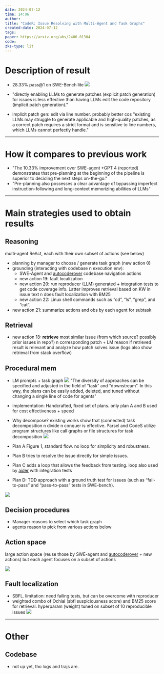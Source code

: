 ```yaml
---
date: 2024-07-12
time: 14:06
author: 
title: "CodeR: Issue Resolving with Multi-Agent and Task Graphs"
created-date: 2024-07-12
tags: 
paper: https://arxiv.org/abs/2406.01304
code: 
zks-type: lit
---
```


# Description of result
- 28.33% pass@1 on SWE-Bench lite
![](assets/Pasted%20image%2020240712144334.png)

- "directly enabling LLMs to generate patches (explicit patch generation) for issues is less effective than
having LLMs edit the code repository (implicit patch generation)." 
- implicit patch gen: edit via line number. probably better cos "existing
LLMs may struggle to generate applicable and high-quality patches, as a correct patch requires a strict format and is
sensitive to line numbers, which LLMs cannot perfectly handle."

---
# How it compares to previous work
- "The 10.33% improvement over SWE-agent
+GPT 4 (reported) demonstrates that pre-planning at the beginning of the pipeline is superior to deciding the next steps
on-the-go."
- "Pre-planning also possesses a clear advantage of bypassing imperfect instruction-following and long-context
memorizing abilities of LLMs"

---
# Main strategies used to obtain results
## Reasoning
multi-agent ReAct, each with their own subset of actions (see below)
- planning by manager to choose / generate task graph (new action 0)
- grounding (interacting with codebase n execution env):
	- SWE-Agent and [autocoderover](autocoderover.md) codebase navigation actions
	- new action 19: fault localization
	- new action 20: run reproducer (LLM) generated + integration tests to get code coverage info. Latter improves retrieval based on KW in issue text n does fault localization with BM25
	- new action 22: Linux shell commands such as “cd”, “ls”, “grep”, and “cat”.
- new action 21: summarize actions and obs by each agent for subtask
## Retrieval
- new action 18: **retrieve** most similar issue (from which source? possibly prior issues in repo?) n corresponding patch + LM reason if retrieved result is relevant and analyze how patch solves issue (logs also show retrieval from stack overflow)
## Procedural mem
- LM prompts + task graph
![](assets/Pasted%20image%2020240712142559.png)
"The diversity of
approaches can be specified and adjusted in the field of “task” and “downstream”. In this way, the plans can be easily
added, deleted, and tuned without changing a single line of code for agents"

- Implementation: Handcrafted, fixed set of plans. only plan A and B used for cost effectiveness + speed
- Why decompose? existing works show that (connected) task decomposition n divide n conquer is effective. Parsel and CodeS utilize program structures like call graphs or file structures for task decomposition
![](assets/Pasted%20image%2020240712142710.png)
- Plan A Figure 1, standard flow. no loop for simplicity and robustness. 
- Plan B tries to resolve the issue directly for simple issues. 
- Plan C adds a loop that allows the feedback from testing. loop also used by [aider](aider.md) with integration tests 
- Plan D: TDD approach with a ground truth test for issues (such as “fail-to-pass” and “pass-to-pass” tests in SWE-bench).

![](assets/Pasted%20image%2020240712143443.png)

## Decision procedures
- Manager reasons to select which task graph
- agents reason to pick from various actions below

## Action space
large action space (reuse those by SWE-agent and [autocoderover](autocoderover.md) + new actions) but each agent focuses on a subset of actions


![](assets/Pasted%20image%2020240712142442.png)

## Fault localization
- SBFL. limitation: need failing tests, but can be overcome with reproducer
- weighted combo of Ochiai (sbfl suspiciousness score) and BM25 score for retrieval. hyperparam (weight) tuned on subset of 10 reproducible issues
![](assets/Pasted%20image%2020240712144114.png)

---

# Other


## Codebase
- not up yet, tho logs and trajs are.